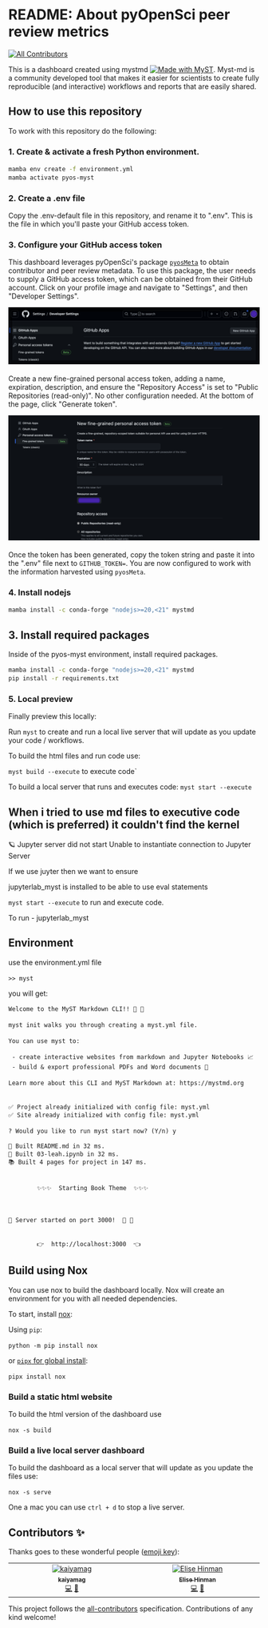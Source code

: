 # README: About pyOpenSci peer review metrics
<!-- ALL-CONTRIBUTORS-BADGE:START - Do not remove or modify this section -->
[![All Contributors](https://img.shields.io/badge/all_contributors-2-orange.svg?style=flat-square)](#contributors-)
<!-- ALL-CONTRIBUTORS-BADGE:END -->

This is a dashboard created using mystmd [![Made with MyST](https://img.shields.io/badge/made%20with-myst-orange)](https://myst.tools). Myst-md is a community developed tool that makes it easier for scientists to create fully reproducible (and interactive) workflows and reports that are easily shared.

## How to use this repository

To work with this repository do the following:

### 1. Create & activate a fresh Python environment.

```bash
mamba env create -f environment.yml
mamba activate pyos-myst
```

### 2. Create a .env file

Copy the .env-default file in this repository, and rename it to ".env". This is the file in which you'll paste your GitHub access token.

### 3. Configure your GitHub access token

This dashboard leverages pyOpenSci's package [`pyosMeta`](https://github.com/pyOpenSci/pyosMeta) to obtain contributor and peer review metadata. To use this package, the user needs to supply a GitHub access token, which can be obtained from their GitHub account. Click on your profile image and navigate to "Settings", and then "Developer Settings".

![Image of GitHub Developer Settings page](images/developer_settings.png "Developer Settings page")
<br/><br/>
Create a new fine-grained personal access token, adding a name, expiration, description, and ensure the "Repository Access" is set to "Public Repositories (read-only)". No other configuration needed. At the bottom of the page, click "Generate token". 

![Image of personal access token](images/token.png "Token configuration page")
<br/><br/>
Once the token has been generated, copy the token string and paste it into the ".env" file next to `GITHUB_TOKEN=`. You are now configured to work with the information harvested using `pyosMeta`.

### 4. Install nodejs

```bash
mamba install -c conda-forge "nodejs>=20,<21" mystmd
```

## 3. Install required packages

Inside of the pyos-myst environment, install required packages.

```bash
mamba install -c conda-forge "nodejs>=20,<21" mystmd
pip install -r requirements.txt
```

### 5. Local preview

Finally preview this locally:

Run `myst` to create and run a local live server that will update as you
update your code / workflows.

To build the html files and run code use:

`myst build --execute` to execute code`

To build a local server that runs and executes code:
`myst start --execute`

## When i tried to use md files to executive code (which is preferred) it couldn't find the kernel

🪐 Jupyter server did not start
Unable to instantiate connection to Jupyter Server

If we use juyter then we want to ensure

jupyterlab_myst is installed to be able to use eval statements

`myst start --execute`
to run and execute code.

To run - jupyterlab_myst

## Environment

use the environment.yml file

`>> myst`

you will get:

```
Welcome to the MyST Markdown CLI!! 🎉 🚀

myst init walks you through creating a myst.yml file.

You can use myst to:

 - create interactive websites from markdown and Jupyter Notebooks 📈
 - build & export professional PDFs and Word documents 📄

Learn more about this CLI and MyST Markdown at: https://mystmd.org


✅ Project already initialized with config file: myst.yml
✅ Site already initialized with config file: myst.yml

? Would you like to run myst start now? (Y/n) y
```

```
📖 Built README.md in 32 ms.
📖 Built 03-leah.ipynb in 32 ms.
📚 Built 4 pages for project in 147 ms.


        ✨✨✨  Starting Book Theme  ✨✨✨



🔌 Server started on port 3000!  🥳 🎉


        👉  http://localhost:3000  👈
```

## Build using Nox

You can use nox to build the dashboard locally. Nox will
create an environment for you with all needed dependencies.

To start, install [nox](https://nox.thea.codes/en/stable/):

Using `pip`:

`python -m pip install nox`

or [`pipx` for global install](https://pipx.pypa.io/stable/):

`pipx install nox`

### Build a static html website

To build the html version of the dashboard use

`nox -s build`

### Build a live local server dashboard

To build the dashboard as a local server that will update
as you update the files use:

`nox -s serve`

One a mac you can use `ctrl + d` to stop a live server.

## Contributors ✨

Thanks goes to these wonderful people ([emoji key](https://allcontributors.org/docs/en/emoji-key)):

<!-- ALL-CONTRIBUTORS-LIST:START - Do not remove or modify this section -->
<!-- prettier-ignore-start -->
<!-- markdownlint-disable -->
<table>
  <tbody>
    <tr>
      <td align="center" valign="top" width="14.28%"><a href="https://github.com/kaiyamag"><img src="https://avatars.githubusercontent.com/u/98053751?v=4?s=100" width="100px;" alt="kaiyamag"/><br /><sub><b>kaiyamag</b></sub></a><br /><a href="https://github.com/pyOpenSci/peer-review-metrics/commits?author=kaiyamag" title="Code">💻</a> <a href="https://github.com/pyOpenSci/peer-review-metrics/pulls?q=is%3Apr+reviewed-by%3Akaiyamag" title="Reviewed Pull Requests">👀</a></td>
      <td align="center" valign="top" width="14.28%"><a href="https://github.com/ehinman"><img src="https://avatars.githubusercontent.com/u/121896266?v=4?s=100" width="100px;" alt="Elise Hinman"/><br /><sub><b>Elise Hinman</b></sub></a><br /><a href="https://github.com/pyOpenSci/peer-review-metrics/commits?author=ehinman" title="Code">💻</a> <a href="https://github.com/pyOpenSci/peer-review-metrics/pulls?q=is%3Apr+reviewed-by%3Aehinman" title="Reviewed Pull Requests">👀</a></td>
    </tr>
  </tbody>
</table>

<!-- markdownlint-restore -->
<!-- prettier-ignore-end -->

<!-- ALL-CONTRIBUTORS-LIST:END -->

This project follows the [all-contributors](https://github.com/all-contributors/all-contributors) specification. Contributions of any kind welcome!